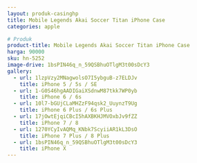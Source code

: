 ```yaml
---
layout: produk-casinghp
title: Mobile Legends Akai Soccer Titan iPhone Case
categories: apple

# Produk
product-title: Mobile Legends Akai Soccer Titan iPhone Case
harga: 90000
sku: hn-5252
image-drive: 1bsPIN46q_n_59QSBhuOTlgM3t00sDcY3
gallery:
  - url: 1lzpVzy2MNagwolsO7I5ybguB-z7ELDJv
    title: iPhone 5 / 5s / SE
  - url: 1-G0S46hgAADIGaiXSdnwM87tkk7WP0yb
    title: iPhone 6 / 6s
  - url: 10l7-bGUjCLaMHZzF94qsk2_UuynzT9Ug
    title: iPhone 6 Plus / 6s Plus
  - url: 17jOwtEjqiCBcI5hAXBKHJMVOxbJv9fZZ
    title: iPhone 7 / 8
  - url: 1270YCyIvAQMq_KNbk7ScyiiAR1kL3DsO
    title: iPhone 7 Plus / 8 Plus
  - url: 1bsPIN46q_n_59QSBhuOTlgM3t00sDcY3
    title: iPhone X
---
```

